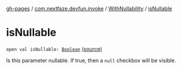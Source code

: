 [gh-pages](../../index.md) / [com.nextfaze.devfun.invoke](../index.md) / [WithNullability](index.md) / [isNullable](./is-nullable.md)

# isNullable

`open val isNullable: `[`Boolean`](https://kotlinlang.org/api/latest/jvm/stdlib/kotlin/-boolean/index.html) [(source)](https://github.com/NextFaze/dev-fun/tree/master/devfun/src/main/java/com/nextfaze/devfun/invoke/View.kt#L78)

Is this parameter nullable. If true, then a `null` checkbox will be visible.


